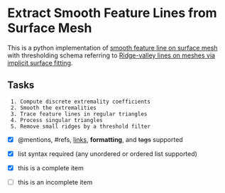 # Extract Smooth Feature Lines from Surface Mesh

This is a python implementation of [smooth feature line on surface mesh](https://www.mi.fu-berlin.de/en/math/groups/ag-geom/publications/db/feature.pdf) with thresholding schema referring to [Ridge-valley lines on meshes via implicit surface fitting](https://dl.acm.org/doi/10.1145/1015706.1015768).

## Tasks
     1. Compute discrete extremality coefficients
     2. Smooth the extremalities
     3. Trace feature lines in regular triangles
     4. Process singular triangles
     5. Remove small ridges by a threshold filter
     
- [x] @mentions, #refs, [links](), **formatting**, and <del>tags</del> supported
- [x] list syntax required (any unordered or ordered list supported)
- [x] this is a complete item
- [ ] this is an incomplete item
     

